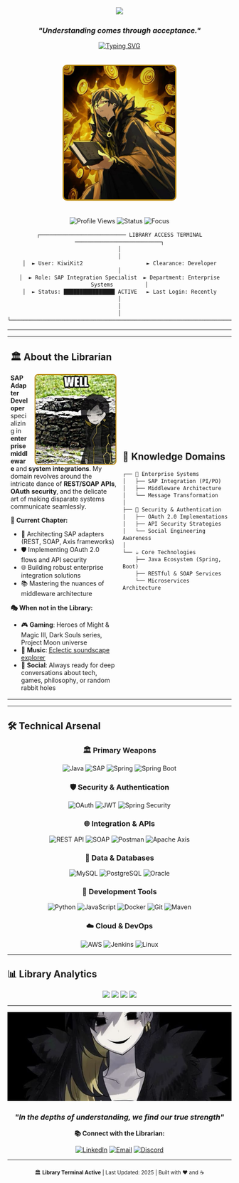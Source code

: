 <!--
██████╗ ██╗███╗   ██╗ █████╗ ██╗  ██╗    ████████╗███████╗██████╗ ███╗   ███╗██╗███╗   ██╗ █████╗ ██╗     
██╔══██╗██║████╗  ██║██╔══██╗██║  ██║    ╚══██╔══╝██╔════╝██╔══██╗████╗ ████║██║████╗  ██║██╔══██╗██║     
██████╔╝██║██╔██╗ ██║███████║███████║       ██║   █████╗  ██████╔╝██╔████╔██║██║██╔██╗ ██║███████║██║     
██╔══██╗██║██║╚██╗██║██╔══██║██╔══██║       ██║   ██╔══╝  ██╔══██╗██║╚██╔╝██║██║██║╚██╗██║██╔══██║██║     
██████╔╝██║██║ ╚████║██║  ██║██║  ██║       ██║   ███████╗██║  ██║██║ ╚═╝ ██║██║██║ ╚████║██║  ██║███████╗
╚═════╝ ╚═╝╚═╝  ╚═══╝╚═╝  ╚═╝╚═╝  ╚═╝       ╚═╝   ╚══════╝╚═╝  ╚═╝╚═╝     ╚═╝╚═╝╚═╝  ╚═══╝╚═╝  ╚═╝╚══════╝
-->

<div align="center">

<img src="https://capsule-render.vercel.app/api?type=waving&color=B8860B&height=120&section=header&text=The%20Library%20-%20Binah%20Terminal&fontSize=30&fontColor=000000&animation=fadeIn&fontAlignY=30" />

</div>

<div align="center">

### *"Understanding comes through acceptance."*

[![Typing SVG](https://readme-typing-svg.herokuapp.com?font=Fira+Code&size=22&duration=3000&pause=1000&color=B8860B&center=true&vCenter=true&width=700&lines=SAP+Adapter+Developer+%7C+Enterprise+Systems;Java+Engineer+%7C+OAuth+Security+Specialist;Building+Bridges+Between+Systems;Always+Learning%2C+Always+Growing)](https://git.io/typing-svg)

<img src="./images/binah1.jpg" width="250" height="300" style="object-fit: cover; border-radius: 10px; border: 3px solid #B8860B; margin: 20px 0;" alt="Binah - The Arbiter of Understanding" />

![Profile Views](https://komarev.com/ghpvc/?username=KiwiKit2&color=B8860B&style=for-the-badge&label=PROFILE+VIEWS)
![Status](https://img.shields.io/badge/STATUS-ACTIVE-brightgreen?style=for-the-badge&labelColor=000000&color=B8860B)
![Focus](https://img.shields.io/badge/FOCUS-ENTERPRISE_INTEGRATION-blue?style=for-the-badge&labelColor=000000&color=B8860B)

</div>

<div align="center">

```ascii
┌─────────────────────────── LIBRARY ACCESS TERMINAL ───────────────────────────┐
│                                                                                │
│  ► User: KiwiKit2                    ► Clearance: Developer                    │
│  ► Role: SAP Integration Specialist  ► Department: Enterprise Systems          │
│  ► Status: ████████████████ ACTIVE   ► Last Login: Recently                   │
│                                                                                │
└────────────────────────────────────────────────────────────────────────────────┘
```

</div>

---

<table>
<tr>
<td width="50%">

## 🏛️ About the Librarian

<img align="right" alt="Binah - The Well of Understanding" width="180" height="200" style="object-fit: cover; border-radius: 8px; margin-left: 15px; border: 2px solid #B8860B;" src="./images/binah_well.jpg" />

**SAP Adapter Developer** specializing in **enterprise middleware** and **system integrations**. My domain revolves around the intricate dance of **REST/SOAP APIs**, **OAuth security**, and the delicate art of making disparate systems communicate seamlessly.

**📖 Current Chapter:**
- 🔧 Architecting SAP adapters (REST, SOAP, Axis frameworks)
- 🛡️ Implementing OAuth 2.0 flows and API security
- 🌐 Building robust enterprise integration solutions
- 📚 Mastering the nuances of middleware architecture

**🎭 When not in the Library:**
- 🎮 **Gaming**: Heroes of Might & Magic III, Dark Souls series, Project Moon universe
- 🎵 **Music**: [Eclectic soundscape explorer](https://open.spotify.com/user/2hn7eka11kp09qhsnok3i6max?si=e0c5a78808254bb9)
- 💬 **Social**: Always ready for deep conversations about tech, games, philosophy, or random rabbit holes

</td>
<td width="50%">

## 🎯 Knowledge Domains

```
┌── 🏢 Enterprise Systems
│   ├── SAP Integration (PI/PO)
│   ├── Middleware Architecture
│   └── Message Transformation
│
├── 🔐 Security & Authentication  
│   ├── OAuth 2.0 Implementations
│   ├── API Security Strategies
│   └── Social Engineering Awareness
│
└── ☕ Core Technologies
    ├── Java Ecosystem (Spring, Boot)
    ├── RESTful & SOAP Services
    └── Microservices Architecture
```

</td>
</tr>
</table>

---

## 🛠️ Technical Arsenal

<div align="center">

### **🏛️ Primary Weapons**
![Java](https://img.shields.io/badge/Java-ED8B00?style=for-the-badge&logo=openjdk&logoColor=white)
![SAP](https://img.shields.io/badge/SAP-0FAAFF?style=for-the-badge&logo=sap&logoColor=white)
![Spring](https://img.shields.io/badge/Spring-6DB33F?style=for-the-badge&logo=spring&logoColor=white)
![Spring Boot](https://img.shields.io/badge/Spring_Boot-6DB33F?style=for-the-badge&logo=spring-boot&logoColor=white)

### **🛡️ Security & Authentication**
![OAuth](https://img.shields.io/badge/OAuth-000000?style=for-the-badge&logo=oauth&logoColor=white)
![JWT](https://img.shields.io/badge/JWT-000000?style=for-the-badge&logo=JSON%20web%20tokens&logoColor=white)
![Spring Security](https://img.shields.io/badge/Spring_Security-6DB33F?style=for-the-badge&logo=Spring-Security&logoColor=white)

### **🌐 Integration & APIs**
![REST API](https://img.shields.io/badge/REST-25A162?style=for-the-badge&logo=rest&logoColor=white)
![SOAP](https://img.shields.io/badge/SOAP-1E6091?style=for-the-badge&logo=soap&logoColor=white)
![Postman](https://img.shields.io/badge/Postman-FF6C37?style=for-the-badge&logo=postman&logoColor=white)
![Apache Axis](https://img.shields.io/badge/Apache_Axis-D22128?style=for-the-badge&logo=apache&logoColor=white)

### **💾 Data & Databases**
![MySQL](https://img.shields.io/badge/MySQL-005C84?style=for-the-badge&logo=mysql&logoColor=white)
![PostgreSQL](https://img.shields.io/badge/PostgreSQL-316192?style=for-the-badge&logo=postgresql&logoColor=white)
![Oracle](https://img.shields.io/badge/Oracle-F80000?style=for-the-badge&logo=Oracle&logoColor=white)

### **🔧 Development Tools**
![Python](https://img.shields.io/badge/Python-3776AB?style=for-the-badge&logo=python&logoColor=white)
![JavaScript](https://img.shields.io/badge/JavaScript-F7DF1E?style=for-the-badge&logo=javascript&logoColor=black)
![Docker](https://img.shields.io/badge/Docker-2496ED?style=for-the-badge&logo=docker&logoColor=white)
![Git](https://img.shields.io/badge/Git-F05032?style=for-the-badge&logo=git&logoColor=white)
![Maven](https://img.shields.io/badge/Maven-C71A36?style=for-the-badge&logo=Apache%20Maven&logoColor=white)

### **☁️ Cloud & DevOps**
![AWS](https://img.shields.io/badge/AWS-232F3E?style=for-the-badge&logo=amazon-aws&logoColor=white)
![Jenkins](https://img.shields.io/badge/Jenkins-D24939?style=for-the-badge&logo=Jenkins&logoColor=white)
![Linux](https://img.shields.io/badge/Linux-FCC624?style=for-the-badge&logo=linux&logoColor=black)

</div>

---

## 📊 Library Analytics

<div align="center">

<img src="https://github-readme-stats.vercel.app/api?username=KiwiKit2&show_icons=true&theme=radical&hide_border=true&title_color=B8860B&icon_color=B8860B&text_color=ffffff&bg_color=0d1117" width="48%" />
<img src="https://github-readme-stats.vercel.app/api/top-langs/?username=KiwiKit2&layout=compact&theme=radical&hide_border=true&title_color=B8860B&text_color=ffffff&bg_color=0d1117" width="48%" />

<img src="https://github-readme-streak-stats.herokuapp.com/?user=KiwiKit2&theme=radical&hide_border=true&ring=B8860B&fire=B8860B&currStreakLabel=B8860B" width="48%" />
<img src="https://github-readme-stats.vercel.app/api/wakatime?username=KiwiKit2&theme=radical&hide_border=true&title_color=B8860B&text_color=ffffff&bg_color=0d1117" width="48%" />

</div>

---

<div align="center">

<img src="./images/binah_banner.jpg" width="100%" height="200" style="object-fit: cover;" alt="The Library - Binah's Domain" />

### *"In the depths of understanding, we find our true strength"*

**📚 Connect with the Librarian:**

[![LinkedIn](https://img.shields.io/badge/LinkedIn-0077B5?style=for-the-badge&logo=linkedin&logoColor=white)](https://linkedin.com/in/yourprofile)
[![Email](https://img.shields.io/badge/Email-D14836?style=for-the-badge&logo=gmail&logoColor=white)](mailto:your.email@example.com)
[![Discord](https://img.shields.io/badge/Discord-5865F2?style=for-the-badge&logo=discord&logoColor=white)](https://discord.gg/yourserver)

---

<sub>🏛️ **Library Terminal Active** | Last Updated: 2025 | Built with ❤️ and ☕</sub>

</div>
